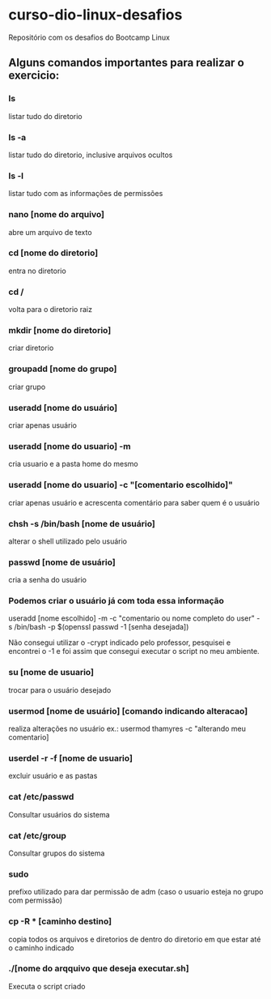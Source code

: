 # curso-dio-linux-desafios
Repositório com os desafios do Bootcamp Linux

## Alguns comandos importantes para realizar o exercicio: 

### ls 
listar tudo do diretorio

### ls -a
listar tudo do diretorio, inclusive arquivos ocultos

### ls -l 
listar tudo com as informações de permissões

### nano [nome do arquivo]
abre um arquivo de texto 

### cd [nome do diretorio]
entra no diretorio

### cd /
volta para o diretorio raiz

### mkdir [nome do diretorio]
criar diretorio

### groupadd [nome do grupo]
criar grupo

### useradd [nome do usuário]
criar apenas usuário

### useradd [nome do usuario] -m
cria usuario e a pasta home do mesmo

### useradd [nome do usuario] -c "[comentario escolhido]"
criar apenas usuário e acrescenta comentário para saber quem é o usuário

### chsh -s /bin/bash [nome de usuário]
alterar o shell utilizado pelo usuário

### passwd [nome de usuário]
cria a senha do usuário 

### Podemos criar o usuário já com toda essa informação 
useradd [nome escolhido] -m -c "comentario ou nome completo do user" -s /bin/bash -p $(openssl passwd -1 [senha desejada])

Não consegui utilizar o -crypt indicado pelo professor, pesquisei e encontrei o -1 e foi assim que consegui executar o script no meu ambiente.

### su [nome de usuario]
trocar para o usuário desejado

### usermod [nome de usuário] [comando indicando alteracao]
realiza alterações no usuário ex.: usermod thamyres -c "alterando meu comentario]

### userdel -r -f [nome de usuario]
excluir usuário e as pastas

### cat /etc/passwd
Consultar usuários do sistema

### cat /etc/group
Consultar grupos do sistema

### sudo
prefixo utilizado para dar permissão de adm (caso o usuario esteja no grupo com permissão)

### cp -R * [caminho destino]
copia todos os arquivos e diretorios de dentro do diretorio em que estar até o caminho indicado

### ./[nome do arqquivo que deseja executar.sh]
Executa o script criado
